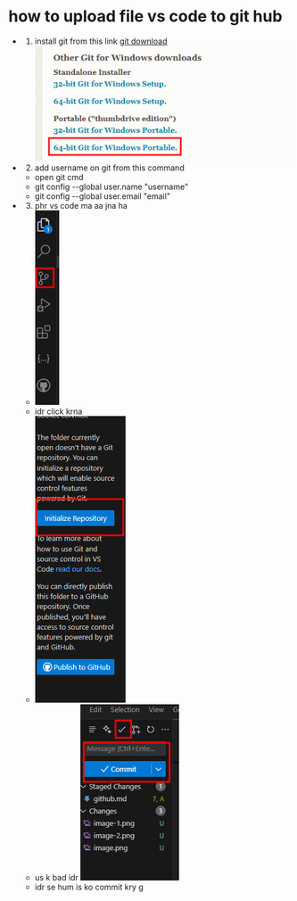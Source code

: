 # how to upload file vs code to git hub 
- 1. install git  from this link [git download](https://git-scm.com/download/win)
  ![alt text](image.png)
- 2. add username on git from this command 
  - open git cmd
  - git config --global user.name "username"
  - git config --global user.email "email"
- 3. phr vs code ma aa jna ha 
  - ![img](image-1.png)
  - idr click krna 
  - ![img1](image-2.png)
  - us k bad idr
   ![im](image-3.png)
  - idr se hum is ko commit kry g